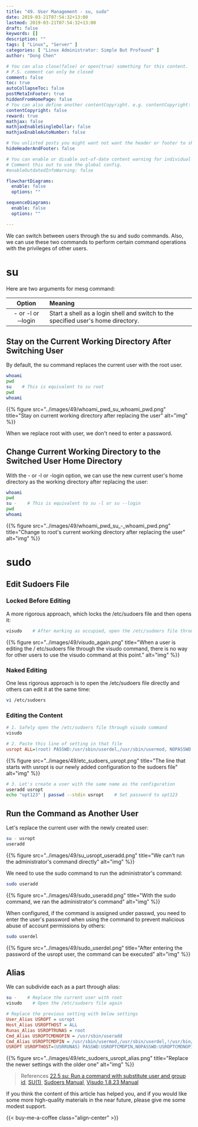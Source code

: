 ```yaml
---
title: "49. User Management - su, sudo"
date: 2019-03-21T07:54:32+13:00
lastmod: 2019-03-21T07:54:32+13:00
draft: false
keywords: []
description: ""
tags: [ "Linux", "Server" ]
categories: [ "Linux Administrator: Simple But Profound" ]
author: "Dong Chen"

# You can also close(false) or open(true) something for this content.
# P.S. comment can only be closed
comment: false
toc: true
autoCollapseToc: false
postMetaInFooter: true
hiddenFromHomePage: false
# You can also define another contentCopyright. e.g. contentCopyright: "This is another copyright."
contentCopyright: false
reward: true
mathjax: false
mathjaxEnableSingleDollar: false
mathjaxEnableAutoNumber: false

# You unlisted posts you might want not want the header or footer to show
hideHeaderAndFooter: false

# You can enable or disable out-of-date content warning for individual post.
# Comment this out to use the global config.
#enableOutdatedInfoWarning: false

flowchartDiagrams:
  enable: false
  options: ""

sequenceDiagrams: 
  enable: false
  options: ""

---
```


We can switch between users through the su and sudo commands. Also, we can use these two commands to perform certain command operations with the privileges of other users.

<!--more-->

# su

Here are two arguments for mesg command:

| Option | Meaning |
|:---------------:|:---------------|
| - or -l or &#8209;&#8209;login | Start a shell as a login shell and switch to the specified user's home directory. |

## Stay on the Current Working Directory After Switching User

By default, the su command replaces the current user with the root user.

```bash
whoami
pwd
su    # This is equivalent to su root
pwd
whoami
```

{{% figure src="../images/49/whoami_pwd_su_whoami_pwd.png" title="Stay on current working directory after replacing the user" alt="img" %}}

When we replace root with user, we don't need to enter a password.

## Change Current Working Directory to the Switched User Home Directory

With the - or -l or -login option, we can use the new current user's home directory as the working directory after replacing the user:

```bash
whoami
pwd
su -    # This is equivalent to su -l or su --login
pwd
whoami
```

{{% figure src="../images/49/whoami_pwd_su_-_whoami_pwd.png" title="Change to root's current working directory after replacing the user" alt="img" %}}

# sudo

## Edit Sudoers File

### Locked Before Editing

A more rigorous approach, which locks the /etc/sudoers file and then opens it:

```bash
visudo    # After marking as occupied, open the /etc/sudoers file through the vi editor
```

{{% figure src="../images/49/visudo_again.png" title="When a user is editing the / etc/sudoers file through the visudo command, there is no way for other users to use the visudo command at this point." alt="img" %}}

### Naked Editing

One less rigorous approach is to open the /etc/sudoers file directly and others can edit it at the same time:

```bash
vi /etc/sudoers
```

### Editing the Content

```bash
# 1. Safely open the /etc/sudoers file through visudo command
visudo
```

```ini
# 2. Paste this line of setting in that file
usropt ALL=(root) PASSWD:/usr/sbin/userdel,/usr/sbin/usermod, NOPASSWD:/usr/sbin/useradd
```

{{% figure src="../images/49/etc_sudoers_usropt.png" title="The line that starts with usropt is our newly added configuration to the sudoers file" alt="img" %}}

```bash
# 3. Let's create a user with the same name as the configuration
useradd usropt
echo "opt123" | passwd --stdin usropt    # Set password to opt123
```

## Run the Command as Another User

Let's replace the current user with the newly created user:

```bash
su - usropt
useradd
```

{{% figure src="../images/49/su_usropt_useradd.png" title="We can't run the administrator's command directly" alt="img" %}}

We need to use the sudo command to run the administrator's command:

```bash
sudo useradd
```

{{% figure src="../images/49/sudo_useradd.png" title="With the sudo command, we ran the administrator's command" alt="img" %}}

When configured, if the command is assigned under passwd, you need to enter the user's password when using the command to prevent malicious abuse of account permissions by others:

```bash
sudo userdel
```

{{% figure src="../images/49/sudo_userdel.png" title="After entering the password of the usropt user, the command can be executed" alt="img" %}}

## Alias

We can subdivide each as a part through alias:

```bash
su -    # Replace the current user with root
visudo    # Open the /etc/sudoers file again
```

```ini
# Replace the previous setting with below settings
User_Alias USROPT = usropt
Host_Alias USROPTHOST = ALL
Runas_Alias USROPTRUNAS = root
Cmd_Alias USROPTCMDNOPIN = /usr/sbin/useradd
Cmd_Alias USROPTCMDPIN = /usr/sbin/usermod,/usr/sbin/userdel,!/usr/bin/passwd root,/usr/bin/passwd [A-Za-z]*
USROPT USROPTHOST=(USRRUNAS) PASSWD:USROPTCMDPIN,NOPASSWD:USROPTCMDNOPIN
```

{{% figure src="../images/49/etc_sudoers_usropt_alias.png" title="Replace the newer settings with the older one" alt="img" %}}

> References
> [22.5 su: Run a command with substitute user and group id](https://ftp.gnu.org/old-gnu/Manuals/coreutils-4.5.4/html_node/coreutils_149.html),
> [SU(1)](http://man7.org/linux/man-pages/man1/su.1.html),
> [Sudoers Manual](https://www.sudo.ws/man/sudoers.man.html),
> [Visudo 1.8.23 Manual](https://www.sudo.ws/man/1.8.23/visudo.man.html)

If you think the content of this article has helped you, and if you would like some more high-quality materials in the near future, please give me some modest support.

<!-- Buy Me a Coffee Button -->
{{< buy-me-a-coffee class="align-center" >}}
